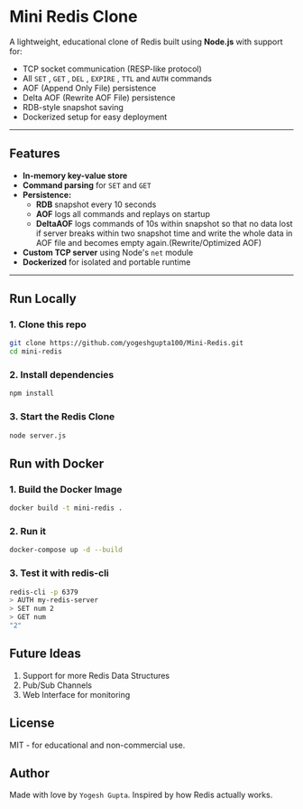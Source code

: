 # Mini Redis Clone

A lightweight, educational clone of Redis built using **Node.js** with support for:
- TCP socket communication (RESP-like protocol)
- All `SET` , `GET` , `DEL` , `EXPIRE` , `TTL` and `AUTH` commands
- AOF (Append Only File) persistence
- Delta AOF (Rewrite AOF File) persistence
- RDB-style snapshot saving
- Dockerized setup for easy deployment

---

## Features

- **In-memory key-value store**
- **Command parsing** for `SET` and `GET`
- **Persistence:**
  - **RDB** snapshot every 10 seconds
  - **AOF** logs all commands and replays on startup
  - **DeltaAOF** logs commands of 10s within snapshot so that no data lost if server breaks within two snapshot time and write the whole data in AOF file and becomes empty again.(Rewrite/Optimized AOF)
- **Custom TCP server** using Node's `net` module
- **Dockerized** for isolated and portable runtime

---

## Run Locally 

### 1. Clone this repo 

```bash
git clone https://github.com/yogeshgupta100/Mini-Redis.git
cd mini-redis
```
### 2. Install dependencies

```bash
npm install
```

### 3. Start the Redis Clone

```bash
node server.js
```

## Run with Docker

### 1. Build the Docker Image

```bash
docker build -t mini-redis .
```

### 2. Run it

```bash
docker-compose up -d --build
```

### 3. Test it with redis-cli

```bash
redis-cli -p 6379
> AUTH my-redis-server
> SET num 2
> GET num
"2"
```

## Future Ideas

1. Support for more Redis Data Structures 
2. Pub/Sub Channels
3. Web Interface for monitoring

## License
MIT - for educational and non-commercial use.

## Author
Made with love by `Yogesh Gupta`. Inspired by how Redis actually works.
